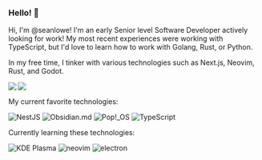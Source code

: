 ### Hello! 👋

Hi, I'm @seanlowe! I'm an early Senior level Software Developer actively looking for work! My most recent experiences were working with TypeScript, but I'd love to learn how to work with Golang, Rust, or Python. 

In my free time, I tinker with various technologies such as Next.js, Neovim, Rust, and Godot.

<a>
  <img align="left" src="https://github-readme-stats.vercel.app/api/top-langs/?username=seanlowe&exclude_repo=practica,college-courses,simpleOS,realtimeraytracer,sorcerer,&layout=compact&theme=transparent&langs_count=8" />
</a>
<a>
  <img align="center" src="https://github-readme-stats.vercel.app/api?username=seanlowe&count_private=true&show_icons=true&include_all_commits=true&theme=transparent" />
</a>

<!-- ![Prisma](https://img.shields.io/badge/prisma-2D3748?style=for-the-badge&logo=prisma) -->
<!-- ![Next.js](https://img.shields.io/badge/next.js-black?style=for-the-badge&logo=next.js) -->
<!-- ![GoLang](https://img.shields.io/badge/golang-00ADD8?style=for-the-badge&logo=go&logoColor=black) -->
<!-- ![React](https://img.shields.io/badge/react-61dafb?style=for-the-badge&logo=react&logoColor=black) -->

<p>My current favorite technologies:</p>

![NestJS](https://img.shields.io/badge/nest.js-B9002F?style=for-the-badge&logo=nestjs)
![Obsidian.md](https://img.shields.io/badge/obsidian.md-2A2A2A?style=for-the-badge&logo=obsidian&logoColor=8B5CF6)
![Pop!_OS](https://img.shields.io/badge/Pop!_OS-48B9C7?style=for-the-badge&logo=popos&logoColor=white)
![TypeScript](https://img.shields.io/badge/TypeScript-007acc?style=for-the-badge&logo=typescript&logoColor=white)

<p>Currently learning these technologies:</p>

![KDE Plasma](https://img.shields.io/badge/KDE_Plasma-54a3d8?style=for-the-badge&logo=kdeplasma&logoColor=black)
![neovim](https://img.shields.io/badge/neovim-5fb950?style=for-the-badge&logo=neovim&logoColor=black)
![electron](https://img.shields.io/badge/Electron-9feaf9?style=for-the-badge&logo=electron&logoColor=9feaf9&color=1b1c26)


<!--

Resources:
- https://shields.io/badges
- https://github.com/simple-icons/simple-icons

-->
